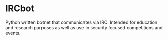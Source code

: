 IRCbot
======

Python written botnet that communicates via IRC.
Intended for education and research purposes as well as use in security focused competitions and events. 
